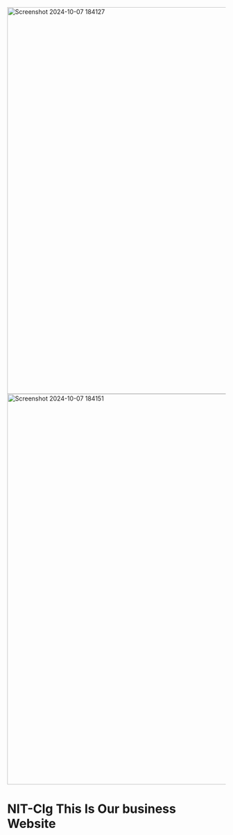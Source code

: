 <img width="890" alt="Screenshot 2024-10-07 184127" src="https://github.com/user-attachments/assets/0312e3c6-7a8a-4aef-bf3a-f4311f3737c7">


<img width="899" alt="Screenshot 2024-10-07 184151" src="https://github.com/user-attachments/assets/72f3f635-fe02-4822-8aef-ba9eeb4c51fd">

# NIT-Clg  This Is Our business Website
